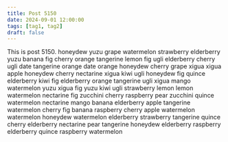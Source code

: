 ```yaml
---
title: Post 5150
date: 2024-09-01 12:00:00
tags: [tag1, tag2]
draft: false
---
```

This is post 5150.
honeydew
yuzu
grape
watermelon
strawberry
elderberry
yuzu
banana
fig
cherry
orange
tangerine
lemon
fig
ugli
elderberry
cherry
ugli
date
tangerine
orange
date
orange
honeydew
cherry
grape
xigua
xigua
apple
honeydew
cherry
nectarine
xigua
kiwi
ugli
honeydew
fig
quince
elderberry
kiwi
fig
elderberry
orange
tangerine
ugli
xigua
mango
watermelon
yuzu
xigua
fig
yuzu
kiwi
ugli
strawberry
lemon
lemon
watermelon
nectarine
fig
zucchini
cherry
raspberry
pear
zucchini
quince
watermelon
nectarine
mango
banana
elderberry
apple
tangerine
watermelon
cherry
fig
banana
raspberry
cherry
apple
watermelon
watermelon
honeydew
watermelon
elderberry
strawberry
tangerine
quince
cherry
elderberry
nectarine
pear
tangerine
honeydew
elderberry
raspberry
elderberry
quince
raspberry
watermelon
